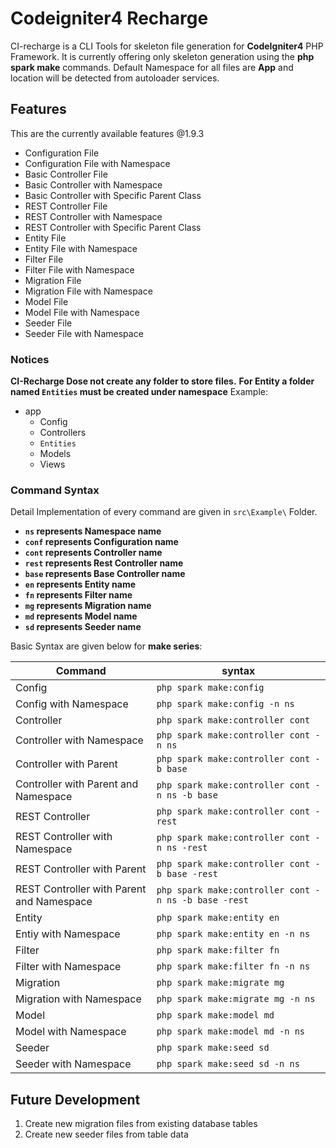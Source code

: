 # Codeigniter4 Recharge
CI-recharge is a CLI Tools for skeleton file generation for **CodeIgniter4** PHP Framework. 
It is currently offering only skeleton generation using the **php spark make** commands.
Default Namespace for all files are **App** and location will be detected from autoloader services.
## Features
This are the currently available features @1.9.3
- Configuration File 
- Configuration File with Namespace
- Basic Controller File
- Basic Controller with Namespace
- Basic Controller with Specific Parent Class
- REST Controller File
- REST Controller with Namespace
- REST Controller with Specific Parent Class
- Entity File 
- Entity File with Namespace
- Filter File
- Filter File with Namespace
- Migration File
- Migration File with Namespace
- Model File
- Model File with Namespace
- Seeder File 
- Seeder File with Namespace
### Notices
**CI-Recharge Dose not create any folder to store files.**
**For Entity a folder named `Entities` must be created under namespace**
Example: 
+ app
    + Config
    + Controllers
    + `Entities`
    + Models
    + Views

### Command Syntax
Detail Implementation of every command are given in `src\Example\` Folder.
- **`ns` represents Namespace name**
- **`conf` represents Configuration name**
- **`cont` represents Controller name**
- **`rest` represents Rest Controller name**
- **`base` represents Base Controller name**
- **`en` represents Entity name**
- **`fn` represents Filter name**
- **`mg` represents Migration name**
- **`md` represents Model name**
- **`sd` represents Seeder name**

Basic Syntax are given below for **make series**:

|Command|syntax|
|-------|------|
|Config|`php spark make:config`|
|Config with Namespace|`php spark make:config -n ns`|
|Controller|`php spark make:controller cont`|
|Controller with Namespace|`php spark make:controller cont -n ns`|
|Controller with Parent|`php spark make:controller cont -b base`|
|Controller with Parent and Namespace|`php spark make:controller cont -n ns -b base`|
|REST Controller|`php spark make:controller cont -rest`|
|REST Controller with Namespace|`php spark make:controller cont -n ns -rest`|
|REST Controller with Parent|`php spark make:controller cont -b base -rest`|
|REST Controller with Parent and Namespace|`php spark make:controller cont -n ns -b base -rest`|
|Entity|`php spark make:entity en`|
|Entiy with Namespace|`php spark make:entity en -n ns`|
|Filter|`php spark make:filter fn`|
|Filter with Namespace|`php spark make:filter fn -n ns`|
|Migration|`php spark make:migrate mg`|
|Migration with Namespace|`php spark make:migrate mg -n ns`|
|Model|`php spark make:model md`|
|Model with Namespace|`php spark make:model md -n ns`|
|Seeder|`php spark make:seed sd`|
|Seeder with Namespace|`php spark make:seed sd -n ns`|

## Future Development
1. Create new migration files from existing database tables
2. Create new seeder files from table data
